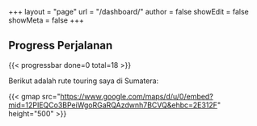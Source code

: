 +++
layout = "page"
url = "/dashboard/"
author = false
showEdit = false
showMeta = false
+++

## Progress Perjalanan

{{< progressbar done=0 total=18 >}}

Berikut adalah rute touring saya di Sumatera:

{{< gmap src="https://www.google.com/maps/d/u/0/embed?mid=12PIEQCo3BPeiWgoRGaRQAzdwnh7BCVQ&ehbc=2E312F" height="500" >}}